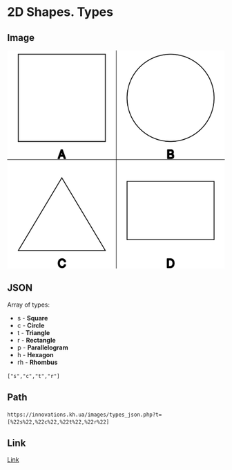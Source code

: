# 2D Shapes. Types
## Image
<img src = "images/types_json.png">  

## JSON
Array of types:
* s - **Square**
* c - **Circle**
* t - **Triangle**
* r - **Rectangle**
* p - **Parallelogram**
* h - **Hexagon**
* rh - **Rhombus**

```["s","c","t","r"]```

## Path
``` https://innovations.kh.ua/images/types_json.php?t=[%22s%22,%22c%22,%22t%22,%22r%22] ```

## Link
<a href = "https://innovations.kh.ua/images/types_json.php?t=[%22s%22,%22c%22,%22t%22,%22r%22]" target = "_blank">Link</a>
